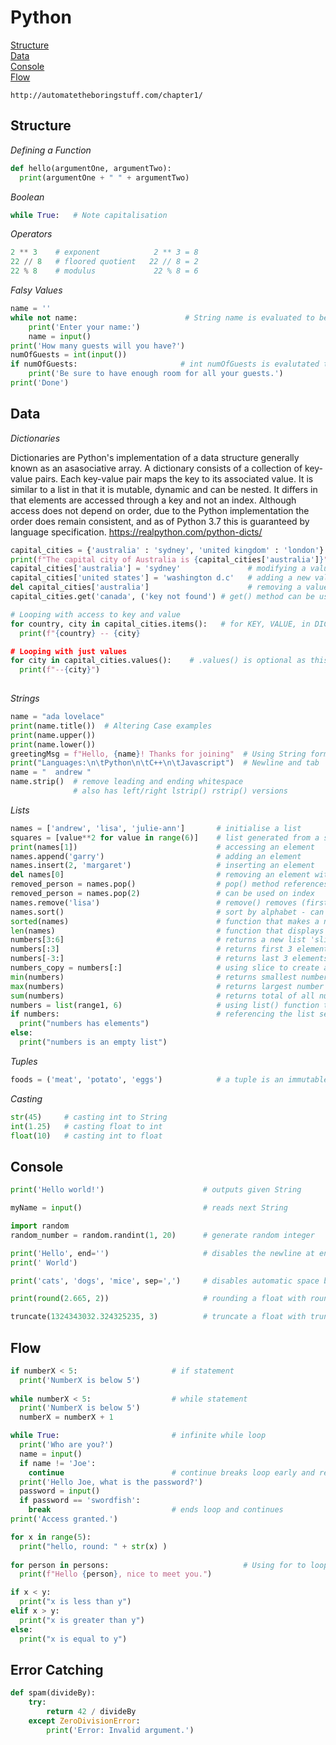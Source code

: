 # Python

[Structure](#structure)\
[Data](#data)\
[Console](#console)\
[Flow](#flow)

```
http://automatetheboringstuff.com/chapter1/
```
## Structure

*Defining a Function*
```python
def hello(argumentOne, argumentTwo):
  print(argumentOne + " " + argumentTwo)
```

*Boolean*
```python
while True:   # Note capitalisation
```

*Operators*
```python
2 ** 3    # exponent            2 ** 3 = 8
22 // 8   # floored quotient   22 // 8 = 2
22 % 8    # modulus             22 % 8 = 6
```
*Falsy Values*
```python
name = ''
while not name:                        # String name is evaluated to be true if it is not empty
    print('Enter your name:')
    name = input()
print('How many guests will you have?')
numOfGuests = int(input())
if numOfGuests:                       # int numOfGuests is evalutated to be true of not 0
    print('Be sure to have enough room for all your guests.')
print('Done')
```
## Data

*Dictionaries*  

Dictionaries are Python's implementation of a data structure generally known as an asasociative array. A dictionary consists of a collection of key-value pairs. Each key-value pair maps the key to its associated value. It is similar to a list in that it is mutable, dynamic and can be nested. It differs in that elements are accessed through a key and not an index. Although access does not depend on order, due to the Python implementation the order does remain consistent, and as of Python 3.7 this is guaranteed by language specification. https://realpython.com/python-dicts/

```python
capital_cities = {'australia' : 'sydney', 'united kingdom' : 'london'}     # defining a dictionary
print(f"The capital city of Australia is {capital_cities['australia']}")   # accessing the value for a key
capital_cities['australia'] = 'sydney'               # modifying a value
capital_cities['united states'] = 'washington d.c'   # adding a new value
del capital_cities['australia']                      # removing a value using del statement
capital_cities.get('canada', ('key not found') # get() method can be used without causing crash if key doesn't exist

# Looping with access to key and value
for country, city in capital_cities.items():   # for KEY, VALUE, in DICT.items():
  print(f"{country} -- {city}

# Looping with just values
for city in capital_cities.values():    # .values() is optional as this is the default behaviour for loop on dictionary
  print(f"--{city}")
  
```

*Strings*
```python
name = "ada lovelace"
print(name.title())  # Altering Case examples
print(name.upper())
print(name.lower())
greetingMsg = f"Hello, {name}! Thanks for joining"  # Using String format
print("Languages:\n\tPython\n\tC++\n\tJavascript")  # Newline and tab
name = "  andrew "
name.strip()  # remove leading and ending whitespace
              # also has left/right lstrip() rstrip() versions
```

*Lists*
```python
names = ['andrew', 'lisa', 'julie-ann']       # initialise a list
squares = [value**2 for value in range(6)]    # list generated from a sequence in 1 line, called list comprehension
print(names[1])                               # accessing an element
names.append('garry')                         # adding an element
names.insert(2, 'margaret')                   # inserting an element
del names[0]                                  # removing an element with del statement and index
removed_person = names.pop()                  # pop() method references element and then removes
removed_person = names.pop(2)                 # can be used on index
names.remove('lisa')                          # remove() removes (first) matching element
names.sort()                                  # sort by alphabet - can take parameter reverse=True
sorted(names)                                 # function that makes a new copy of list that is sorted
len(names)                                    # function that displays amount of elements in list (length)
numbers[3:6]                                  # returns a new list 'slice', starting (inclusive) and ending (exclusive)
numbers[:3]                                   # returns first 3 elements
numbers[-3:]                                  # returns last 3 elements
numbers_copy = numbers[:]                     # using slice to create a new list that is a copy of an original
min(numbers)                                  # returns smallest number
max(numbers)                                  # returns largest number
sum(numbers)                                  # returns total of all numbers in the list
numbers = list(range1, 6)                     # using list() function to convert a range data type straight to a list
if numbers:                                   # referencing the list serves as boolean expression whether it is empty
  print("numbers has elements")
else:
  print("numbers is an empty list")
```

*Tuples*
```python
foods = ('meat', 'potato', 'eggs')            # a tuple is an immutable list, created using round brackets 
```

*Casting*
```python
str(45)     # casting int to String 
int(1.25)   # casting float to int
float(10)   # casting int to float
```
## Console

```python
print('Hello world!')                      # outputs given String

myName = input()                           # reads next String

import random
random_number = random.randint(1, 20)      # generate random integer

print('Hello', end='')                     # disables the newline at end of print statement
print(' World')

print('cats', 'dogs', 'mice', sep=',')     # disables automatic space between values

print(round(2.665, 2))                     # rounding a float with round()

truncate(1324343032.324325235, 3)          # truncate a float with truncate()

```

## Flow

```python
if numberX < 5:                     # if statement
  print('NumberX is below 5')
 
while numberX < 5:                  # while statement
  print('NumberX is below 5')
  numberX = numberX + 1

while True:                         # infinite while loop
  print('Who are you?')
  name = input()
  if name != 'Joe':
    continue                        # continue breaks loop early and returns to start of while
  print('Hello Joe, what is the password?')
  password = input()
  if password == 'swordfish':
    break                           # ends loop and continues
print('Access granted.')

for x in range(5):
  print("hello, round: " + str(x) )
  
for person in persons:                              # Using for to loop through a list
  print(f"Hello {person}, nice to meet you.")
```

```python
if x < y:
  print("x is less than y")
elif x > y:
  print("x is greater than y")
else:
  print("x is equal to y")
 ```

## Error Catching

```python
def spam(divideBy):
    try:
        return 42 / divideBy
    except ZeroDivisionError:
        print('Error: Invalid argument.')
```
